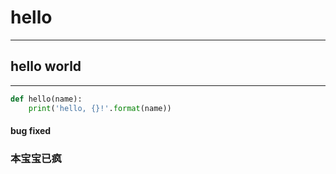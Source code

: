 # hello
---
## hello world

---
```python
def hello(name):
    print('hello, {}!'.format(name))
```

#### bug fixed
### 本宝宝已疯